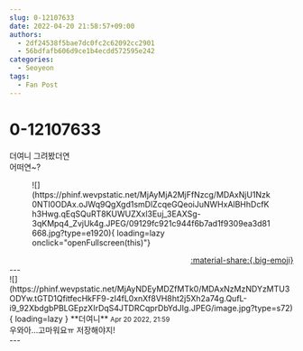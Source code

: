 ```yaml
---
slug: 0-12107633
date: 2022-04-20 21:58:57+09:00
authors:
  - 2df24538f5bae7dc0fc2c62092cc2901
  - 56bdfafb606d9ce1b4ecdd572595e242
categories:
  - Seoyeon
tags:
  - Fan Post
---
```


# 0-12107633

<div class="post-container" markdown="1">
<div class="content-container md-sidebar__scrollwrap" markdown="1">

더여니 그려봤더연 <br>어떠연~?
<figure markdown="1">
![](https://phinf.wevpstatic.net/MjAyMjA2MjFfNzcg/MDAxNjU1Nzk0NTI0ODAx.oJWq9QgXgd1smDlZcqeGQeoiJuNWHxAlBHhDcfKh3Hwg.qEqSQuRT8KUWUZXxl3Euj_3EAXSg-3qKMpq4_ZvjUk4g.JPEG/09129fc921c944f6b7ad1f9309ea3d81668.jpg?type=e1920){ loading=lazy onclick="openFullscreen(this)"}
</figure>


</div>
</div>

<div style="text-align: right;" markdown="1">
<a href="https://weverse.io/fromis9/fanpost/0-12107633" style="text-align: right;">:material-share:{.big-emoji}</a>
</div>
---

<div class="comments-container md-sidebar__scrollwrap" markdown="1">
<div class="comment" markdown="1">
<div class='id-container' markdown="1">
![](https://phinf.wevpstatic.net/MjAyNDEyMDZfMTk0/MDAxNzMzNDYzMTU3ODYw.tGTD1QfitfecHkFF9-zI4fL0xnXf8VH8ht2j5Xh2a74g.QufL-i9_92XbdgbPBLGEpzXIrDqS4JTDRCqprDbYdJIg.JPEG/image.jpg?type=s72){ loading=lazy }
**<span class="artist">더여니</span>** <small>Apr 20 2022, 21:59</small><br>
</div>
<div class='comment-body' markdown="1">
우와아...고마워요ㅠ 저장해야지!
</div>
</div>
</div>
---

